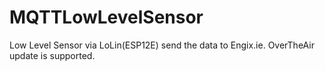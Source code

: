 # MQTTLowLevelSensor
Low Level Sensor via LoLin(ESP12E) send the data to Engix.ie. OverTheAir update is supported.
